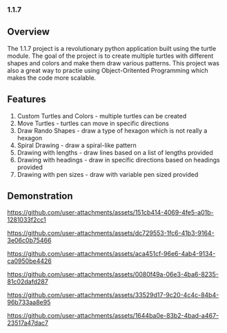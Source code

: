 ### 1.1.7

## Overview

The 1.1.7 project is a revolutionary python application built using the turtle module. The goal of the project is to create multiple turtles with different shapes and colors and make them draw various patterns. This project was also a great way to practie using Object-Oritented Programming which makes the code more scalable.

## Features

1. Custom Turtles and Colors - multiple turtles can be created
2. Move Turtles - turtles can move in specific directions
3. Draw Rando Shapes - draw a type of hexagon which is not really a hexagon
4. Spiral Drawing - draw a spiral-like pattern
5. Drawing with lengths - draw lines based on a list of lengths provided
6. Drawing with headings - draw in specific directions based on headings provided
7. Drawing with pen sizes - draw with variable pen sized provided

## Demonstration


https://github.com/user-attachments/assets/151cb414-4069-4fe5-a01b-1281033f2cc1



https://github.com/user-attachments/assets/dc729553-1fc6-41b3-9164-3e06c0b75466



https://github.com/user-attachments/assets/aca451cf-96e6-4ab4-9134-ca0950be4426




https://github.com/user-attachments/assets/0080f49a-06e3-4ba6-8235-81c02dafd287


https://github.com/user-attachments/assets/33529d17-9c20-4c4c-84b4-96b733aa8e95



https://github.com/user-attachments/assets/1644ba0e-83b2-4bad-a467-23517a47dac7

